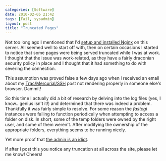 ```yaml
---
categories: [Software]
date: 2010-02-05 21:42
tags: [Fail, sysadmin]
layout: post
title: "Truncated Pages"
---
```

Not too long ago I mentioned that I'd <a href="/posts/now-running-nginx/" title="Now Running Nginx">setup and installed Nginx</a> on this server. All seemed well to start off with, then on certain occasions I started to notice that some pages were being served truncated while I was at work. I thought that the issue was work-related, as they have a fairly draconian security policy in place and I thought that it had something to do with severing the connection.

This assumption was proved false a few days ago when I received an email about my <a href="/posts/setting-up-trac-mercurial-and-ssh-on-windows/">Trac/Mercurial/SSH</a> post not rendering properly in someone else's browser. Dammit!

So this time I actually did a bit of research by delving into the log files (yes, I know.. genius isn't it!) and determined that there was indeed a problem. Thankfully it was fairly simple to resolve. For some reason the <em>fastcgi</em> instances were failing to function periodically when attempting to access a folder on disk. In short, some of the temp folders were owned by the right user, and some of them weren't. After modifying the ownership of the appropriate folders, everything seems to be running nicely.

Yet more proof that <a href="/posts/the-admin-is-an-idiot/" title="The Admin is an Idiot">the admin is an idiot</a>.

If after I post this you notice any truncation at all across the site, please let me know! Cheers!
